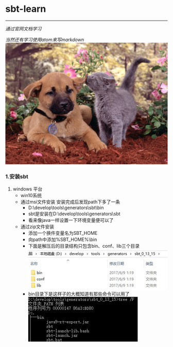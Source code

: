 # sbt-learn
---
*通过官网文档学习*

*当然还有学习使用atom来写markdown*
![HELLO](./images/apic4807.jpg)
### 1.安装sbt

1. windows 平台
    * win10系统
    * 通过msi文件安装 安装完成后发现path下多了一条
      * D:\develop\tools\generators\sbt\bin
      * sbt是安装在D:\develop\tools\generators\sbt
      * 看来像java一样设置一下环境变量便可以了
    * 通过zip文件安装
      * 添加一个换件变量名为SBT_HOME
      * 向path中添加%SBT_HOME%\bin
      * 下面是解压后的目录结构只包含bin、conf、lib三个目录
![解压后的zip文件](./images/QQ截图20170609012157.jpg)
      * bin目录下是这样子的大概知道有那些命令可以用了
![bin目录的样子](./images/QQ截图20170609013030.jpg)
